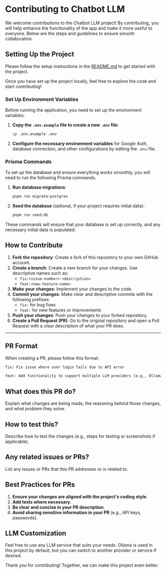 
# Contributing to Chatbot LLM

We welcome contributions to the Chatbot LLM project! By contributing, you will help enhance the functionality of the app and make it more useful to everyone. Below are the steps and guidelines to ensure smooth collaboration.

## Setting Up the Project

Please follow the setup instructions in the [README.md](README.md) to get started with the project.

Once you have set up the project locally, feel free to explore the code and start contributing!

### Set Up Environment Variables

Before running the application, you need to set up the environment variables.

1. **Copy the `.env.example` file to create a new `.env` file**:
    ```bash
    cp .env.example .env
    ```
2. **Configure the necessary environment variables** for Google Auth, database connection, and other configurations by editing the `.env` file.

### Prisma Commands

To set up the database and ensure everything works smoothly, you will need to run the following Prisma commands.

1. **Run database migrations**:
    ```bash
    pnpm run migrate:postgres
    ```
2. **Seed the database** (optional, if your project requires initial data):
    ```bash
    pnpm run seed:db
    ```

These commands will ensure that your database is set up correctly, and any necessary initial data is populated.

## How to Contribute

1. **Fork the repository**: Create a fork of this repository to your own GitHub account.
2. **Create a branch**: Create a new branch for your changes. Use descriptive names such as:
   - `fix:<issue-number>-<description>`
   - `feat:<new-feature-name>`
3. **Make your changes**: Implement your changes to the code.
4. **Commit your changes**: Make clear and descriptive commits with the following prefixes:
   - `fix:` for bug fixes
   - `feat:` for new features or improvements
5. **Push your changes**: Push your changes to your forked repository.
6. **Create a Pull Request (PR)**: Go to the original repository and open a Pull Request with a clear description of what your PR does.

---

## PR Format

When creating a PR, please follow this format:

```bash
fix: Fix issue where user login fails due to API error

feat: Add functionality to support multiple LLM providers (e.g., Ollama, OpenAI)
```
## What does this PR do?

Explain what changes are being made, the reasoning behind those changes, and what problem they solve.

## How to test this?

Describe how to test the changes (e.g., steps for testing or screenshots if applicable).

## Any related issues or PRs?

List any issues or PRs that this PR addresses or is related to.

## Best Practices for PRs

1. **Ensure your changes are aligned with the project's coding style**.
2. **Add tests where necessary**.
3. **Be clear and concise in your PR description**.
4. **Avoid sharing sensitive information in your PR** (e.g., API keys, passwords).

## LLM Customization

Feel free to use any LLM service that suits your needs. Ollama is used in this project by default, but you can switch to another provider or service if desired.

Thank you for contributing! Together, we can make this project even better.

